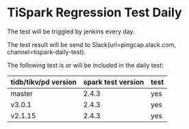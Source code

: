 # TiSpark Regression Test Daily
The test will be triggled by jenkins every day.

The test result will be send to Slack(url=pingcap.slack.com, channel=tispark-daily-test).

The following test is or will be included in the daily test:

| tidb/tikv/pd version | spark test version | test |
| -------------------- | ------------------ | ---- |
| master               | 2.4.3              | yes  |
| v3.0.1               | 2.4.3              | yes  |
| v2.1.15              | 2.4.3              | yes  |
